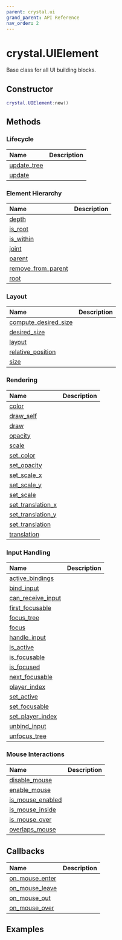 ```yaml
---
parent: crystal.ui
grand_parent: API Reference
nav_order: 2
---
```


# crystal.UIElement

Base class for all UI building blocks.

## Constructor

```lua
crystal.UIElement:new()
```

## Methods

### Lifecycle

| Name            | Description |
| :-------------- | :---------- |
| [update_tree]() |             |
| [update]()      |             |

### Element Hierarchy

| Name                   | Description |
| :--------------------- | :---------- |
| [depth]()              |             |
| [is_root]()            |             |
| [is_within]()          |             |
| [joint]()              |             |
| [parent]()             |             |
| [remove_from_parent]() |             |
| [root]()               |             |

### Layout

| Name                     | Description |
| :----------------------- | :---------- |
| [compute_desired_size]() |             |
| [desired_size]()         |             |
| [layout]()               |             |
| [relative_position]()    |             |
| [size]()                 |             |

### Rendering

| Name                  | Description |
| :-------------------- | :---------- |
| [color]()             |             |
| [draw_self]()         |             |
| [draw]()              |             |
| [opacity]()           |             |
| [scale]()             |             |
| [set_color]()         |             |
| [set_opacity]()       |             |
| [set_scale_x]()       |             |
| [set_scale_y]()       |             |
| [set_scale]()         |             |
| [set_translation_x]() |             |
| [set_translation_y]() |             |
| [set_translation]()   |             |
| [translation]()       |             |

### Input Handling

| Name                  | Description |
| :-------------------- | :---------- |
| [active_bindings]()   |             |
| [bind_input]()        |             |
| [can_receive_input]() |             |
| [first_focusable]()   |             |
| [focus_tree]()        |             |
| [focus]()             |             |
| [handle_input]()      |             |
| [is_active]()         |             |
| [is_focusable]()      |             |
| [is_focused]()        |             |
| [next_focusable]()    |             |
| [player_index]()      |             |
| [set_active]()        |             |
| [set_focusable]()     |             |
| [set_player_index]()  |             |
| [unbind_input]()      |             |
| [unfocus_tree]()      |             |

### Mouse Interactions

| Name                 | Description |
| :------------------- | :---------- |
| [disable_mouse]()    |             |
| [enable_mouse]()     |             |
| [is_mouse_enabled]() |             |
| [is_mouse_inside]()  |             |
| [is_mouse_over]()    |             |
| [overlaps_mouse]()   |             |

## Callbacks

| Name               | Description |
| :----------------- | :---------- |
| [on_mouse_enter]() |             |
| [on_mouse_leave]() |             |
| [on_mouse_out]()   |             |
| [on_mouse_over]()  |             |

## Examples
